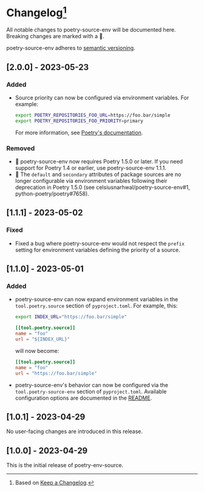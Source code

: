 # Changelog[^1]

All notable changes to poetry-source-env will be documented here. Breaking changes are marked with a 🚩.

poetry-source-env adheres to [semantic versioning](https://semver.org/spec/v2.0.0.html).

## <a name="2-0-0">[2.0.0] - 2023-05-23</a>

### Added

- Source priority can now be configured via environment variables. For example:

  ```bash
  export POETRY_REPOSITORIES_FOO_URL=https://foo.bar/simple
  export POETRY_REPOSITORIES_FOO_PRIORITY=primary
  ```

  For more information, see [Poetry's documentation](https://python-poetry.org/docs/repositories/#package-sources).

### Removed

- 🚩 poetry-source-env now requires Poetry 1.5.0 or later. If you need support for Poetry 1.4 or earlier, use
  poetry-source-env 1.1.1.
- 🚩 The `default` and `secondary` attributes of package sources are no longer configurable via environment variables
  following their deprecation in Poetry 1.5.0 (see celsiusnarhwal/poetry-source-env#1, python-poetry/poetry#7658).

## <a name="1-1-1">[1.1.1] - 2023-05-02</a>

### Fixed

- Fixed a bug where poetry-source-env would not respect the `prefix` setting for environment variables defining the
  priority of a source.

## <a name="1-1-0">[1.1.0] - 2023-05-01</a>

### Added

- poetry-source-env can now expand environment variables in the `tool.poetry.source` section of `pyproject.toml`.
  For example, this:

  ```bash
  export INDEX_URL="https://foo.bar/simple"
  ```

  ```toml
  [[tool.poetry.source]]
  name = "foo"
  url = "${INDEX_URL}"

  ```

  will now become:

  ```toml
  [[tool.poetry.source]]
  name = "foo"
  url = "https://foo.bar/simple"

  ```

- poetry-source-env's behavior can now be configured via the `tool.poetry-source-env` section of `pyproject.toml`.
  Available configuration options are documented in the [README](README.md#configuration).

## <a name="1-0-1">[1.0.1] - 2023-04-29</a>

No user-facing changes are introduced in this release.

## <a name="1-0-0">[1.0.0] - 2023-04-29</a>

This is the initial release of poetry-env-source.

[^1]: Based on [Keep a Changelog](https://keepachangelog.com).
